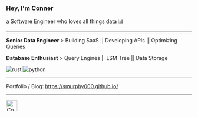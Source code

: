 ### Hey, I'm Conner

a Software Engineer who loves all things data :bar_chart:

---

**Senior Data Engineer** > Building SaaS || Developing APIs || Optimizing Queries

**Database Enthusiast** > Query Engines || LSM Tree || Data Storage

![rust](https://img.shields.io/badge/rust-grey?style=flat-square&logo=rust&logoColor=darkgrey&labelColor=grey)
![python](https://img.shields.io/badge/python-grey?style=flat-square&logo=python&logoColor=darkgrey&labelColor=grey)

---

Portfolio / Blog: <https://smurphy000.github.io/>

---

<a href="https://www.linkedin.com/in/conner-murphy-4776b3148/">
  <img align="left" alt="Conner's LinkedIn" width="30px" src="https://simpleicons.now.sh/linkedin/495f7e" />
</a>
